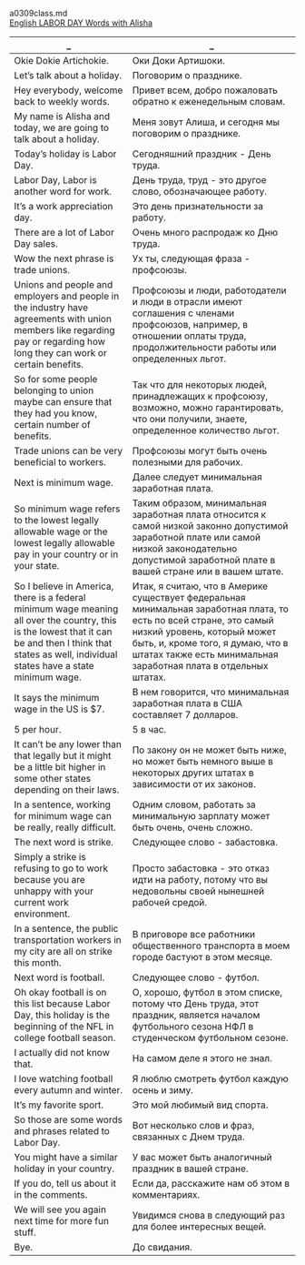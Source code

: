 a0309class.md  
[English LABOR DAY Words with Alisha
](https://www.youtube.com/watch?v=9i41X5HGXbk)  




_|_
--|--
Okie Dokie Artichokie.|Оки Доки Артишоки.
Let’s talk about a holiday.|Поговорим о празднике.
Hey everybody, welcome back to weekly words.|Привет всем, добро пожаловать обратно к еженедельным словам.
My name is Alisha and today, we are going to talk about a holiday.|Меня зовут Алиша, и сегодня мы поговорим о празднике.
Today’s holiday is Labor Day.|Сегодняшний праздник - День труда.
Labor Day, Labor is another word for work.|День труда, труд - это другое слово, обозначающее работу.
It’s a work appreciation day.|Это день признательности за работу.
There are a lot of Labor Day sales.|Очень много распродаж ко Дню труда.
Wow the next phrase is trade unions.|Ух ты, следующая фраза - профсоюзы.
Unions and people and employers and people in the industry have agreements with union members like regarding pay or regarding how long they can work or certain benefits.|Профсоюзы и люди, работодатели и люди в отрасли имеют соглашения с членами профсоюзов, например, в отношении оплаты труда, продолжительности работы или определенных льгот.
So for some people belonging to union maybe can ensure that they had you know, certain number of benefits.|Так что для некоторых людей, принадлежащих к профсоюзу, возможно, можно гарантировать, что они получили, знаете, определенное количество льгот.
Trade unions can be very beneficial to workers.|Профсоюзы могут быть очень полезными для рабочих.
Next is minimum wage.|Далее следует минимальная заработная плата.
So minimum wage refers to the lowest legally allowable wage or the lowest legally allowable pay in your country or in your state.|Таким образом, минимальная заработная плата относится к самой низкой законно допустимой заработной плате или самой низкой законодательно допустимой заработной плате в вашей стране или в вашем штате.
So I believe in America, there is a federal minimum wage meaning all over the country, this is the lowest that it can be and then I think that states as well, individual states have a state minimum wage.|Итак, я считаю, что в Америке существует федеральная минимальная заработная плата, то есть по всей стране, это самый низкий уровень, который может быть, и, кроме того, я думаю, что в штатах также есть минимальная заработная плата в отдельных штатах.
It says the minimum wage in the US is $7.|В нем говорится, что минимальная заработная плата в США составляет 7 долларов.
5 per hour.|5 в час.
It can’t be any lower than that legally but it might be a little bit higher in some other states depending on their laws.|По закону он не может быть ниже, но может быть немного выше в некоторых других штатах в зависимости от их законов.
In a sentence, working for minimum wage can be really, really difficult.|Одним словом, работать за минимальную зарплату может быть очень, очень сложно.
The next word is strike.|Следующее слово - забастовка.
Simply a strike is refusing to go to work because you are unhappy with your current work environment.|Просто забастовка - это отказ идти на работу, потому что вы недовольны своей нынешней рабочей средой.
In a sentence, the public transportation workers in my city are all on strike this month.|В приговоре все работники общественного транспорта в моем городе бастуют в этом месяце.
Next word is football.|Следующее слово - футбол.
Oh okay football is on this list because Labor Day, this holiday is the beginning of the NFL in college football season.|О, хорошо, футбол в этом списке, потому что День труда, этот праздник, является началом футбольного сезона НФЛ в студенческом футбольном сезоне.
I actually did not know that.|На самом деле я этого не знал.
I love watching football every autumn and winter.|Я люблю смотреть футбол каждую осень и зиму.
It’s my favorite sport.|Это мой любимый вид спорта.
So those are some words and phrases related to Labor Day.|Вот несколько слов и фраз, связанных с Днем труда.
You might have a similar holiday in your country.|У вас может быть аналогичный праздник в вашей стране.
If you do, tell us about it in the comments.|Если да, расскажите нам об этом в комментариях.
We will see you again next time for more fun stuff.|Увидимся снова в следующий раз для более интересных вещей.
Bye.|До свидания.
